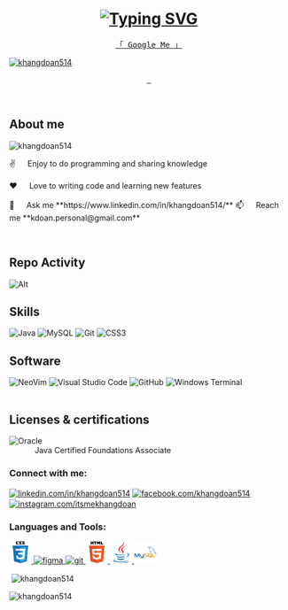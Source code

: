 <!-- Intro  -->
<h1 align="center">
  <a href="https://git.io/typing-svg"><img src="https://readme-typing-svg.herokuapp.com?font=Fira+Code&weight=600&duration=2500&pause=1000&color=FFFFFF&background=FFFFFF00&center=true&random=false&width=435&lines=Hello%2C+There!+%F0%9F%91%8B;My+nane+is+Khang+Doan...;A+software+development+student;From+San+Augustine%2C+Texas%2C+USA" alt="Typing SVG" /></a>
</h1>

<p align="center"> 
    <samp>
        <a href="https://www.google.com/search?q=Khang+Doan+San+Augustine">「 Google Me 」</a>
    </samp>
</p>

<p align="left">
  <a href="https://github.com/ryo-ma/github-profile-trophy"><img src="https://github-profile-trophy.vercel.app/?username=khangdoan514" alt="khangdoan514" /></a>
</p>

<p align="center">
<!--     <a href="https://alsiam.com" target="blank">
        <img src="https://img.shields.io/badge/Website-DC143C?style=for-the-badge&logo=medium&logoColor=white" alt=""/>
    </a> -->
    <a href="https://www.linkedin.com/in/khangdoan514/" target="_blank">
        <img src="https://img.shields.io/badge/LinkedIn-0077B5?style=for-the-badge&logo=linkedin&logoColor=white" alt=""/>
    </a>
<!--     <a href="https://dev.to/alsiam" target="_blank">
        <img src="https://img.shields.io/badge/dev.to-0A0A0A?style=for-the-badge&logo=dev.to&logoColor=white" alt=""/>
    </a> -->
<!--     <a href="https://twitter.com/alsiam_dev" target="_blank">
        <img src="https://img.shields.io/badge/Twitter-1DA1F2?style=for-the-badge&logo=twitter&logoColor=white" alt=""/>
    </a> -->
    <a href="https://www.instagram.com/itsmekhangdoan" target="_blank">
        <img src="https://img.shields.io/badge/Instagram-fe4164?style=for-the-badge&logo=instagram&logoColor=white" alt=""/>
    </a> 
    <a href="https://www.facebook.com/khangdoan514" target="_blank">
        <img src="https://img.shields.io/badge/Facebook-20BEFF?&style=for-the-badge&logo=facebook&logoColor=white" alt=""/>
    </a> 
</p>
<br />

## About me
<p align="left"> <img src="https://komarev.com/ghpvc/?username=khangdoan514&label=Profile%20views&color=0e75b6&style=flat" alt="khangdoan514" /> </p>
 
<p>  
    ✌️ &emsp; Enjoy to do programming and sharing knowledge <br/><br/>
    ❤️ &emsp; Love to writing code and learning new features<br/><br/>
    💬 &emsp; Ask me **https://www.linkedin.com/in/khangdoan514/**
    📫 &emsp; Reach me **kdoan.personal@gmail.com**
</p>
<br/>

## Repo Activity
![Alt](https://repobeats.axiom.co/api/embed/fb95e24e2e3f5bef00b27954f5e894c75c0badda.svg "Repobeats analytics image")

## Skills
![Java](https://img.shields.io/badge/java-%23ED8B00.svg?style=for-the-badge&logo=openjdk&logoColor=white)
![MySQL](https://img.shields.io/badge/mysql-%2300f.svg?style=for-the-badge&logo=mysql&logoColor=white)
![Git](https://img.shields.io/badge/Git-F05032?style=for-the-badge&logo=git&logoColor=white)
![CSS3](https://img.shields.io/badge/css3-%231572B6.svg?style=for-the-badge&logo=css3&logoColor=white)

## Software
![NeoVim](https://img.shields.io/badge/NeoVim-57A143?logo=neovim&logoColor=white&style=for-the-badge)
![Visual Studio Code](https://img.shields.io/badge/VSCode-007ACC?logo=visualstudiocode&logoColor=white&style=for-the-badge)
![GitHub](https://img.shields.io/badge/github-%23121011.svg?style=for-the-badge&logo=github&logoColor=white)
![Windows Terminal](https://img.shields.io/badge/Windows%20Terminal-%234D4D4D.svg?style=for-the-badge&logo=windows-terminal&logoColor=white)
<br/>
<br/>

## Licenses & certifications
![Oracle](https://img.shields.io/badge/Oracle-F80000?style=for-the-badge&logo=oracle&logoColor=white) <br/>
&emsp;&emsp;&emsp; Java Certified Foundations Associate




<h3 align="left">Connect with me:</h3>
<p align="left">
<a href="https://linkedin.com/in/linkedin.com/in/khangdoan514" target="blank"><img align="center" src="https://raw.githubusercontent.com/rahuldkjain/github-profile-readme-generator/master/src/images/icons/Social/linked-in-alt.svg" alt="linkedin.com/in/khangdoan514" height="30" width="40" /></a>
<a href="https://fb.com/facebook.com/khangdoan514" target="blank"><img align="center" src="https://raw.githubusercontent.com/rahuldkjain/github-profile-readme-generator/master/src/images/icons/Social/facebook.svg" alt="facebook.com/khangdoan514" height="30" width="40" /></a>
<a href="https://instagram.com/instagram.com/itsmekhangdoan" target="blank"><img align="center" src="https://raw.githubusercontent.com/rahuldkjain/github-profile-readme-generator/master/src/images/icons/Social/instagram.svg" alt="instagram.com/itsmekhangdoan" height="30" width="40" /></a>
</p>

<h3 align="left">Languages and Tools:</h3>
<p align="left"> <a href="https://www.w3schools.com/css/" target="_blank" rel="noreferrer"> <img src="https://raw.githubusercontent.com/devicons/devicon/master/icons/css3/css3-original-wordmark.svg" alt="css3" width="40" height="40"/> </a> <a href="https://www.figma.com/" target="_blank" rel="noreferrer"> <img src="https://www.vectorlogo.zone/logos/figma/figma-icon.svg" alt="figma" width="40" height="40"/> </a> <a href="https://git-scm.com/" target="_blank" rel="noreferrer"> <img src="https://www.vectorlogo.zone/logos/git-scm/git-scm-icon.svg" alt="git" width="40" height="40"/> </a> <a href="https://www.w3.org/html/" target="_blank" rel="noreferrer"> <img src="https://raw.githubusercontent.com/devicons/devicon/master/icons/html5/html5-original-wordmark.svg" alt="html5" width="40" height="40"/> </a> <a href="https://www.java.com" target="_blank" rel="noreferrer"> <img src="https://raw.githubusercontent.com/devicons/devicon/master/icons/java/java-original.svg" alt="java" width="40" height="40"/> </a> <a href="https://www.mysql.com/" target="_blank" rel="noreferrer"> <img src="https://raw.githubusercontent.com/devicons/devicon/master/icons/mysql/mysql-original-wordmark.svg" alt="mysql" width="40" height="40"/> </a> </p>

<p>&nbsp;<img align="center" src="https://github-readme-stats.vercel.app/api?username=khangdoan514&show_icons=true&locale=en" alt="khangdoan514" /></p>

<p><img align="center" src="https://github-readme-streak-stats.herokuapp.com/?user=khangdoan514&" alt="khangdoan514" /></p>
